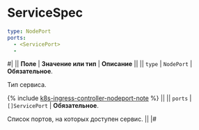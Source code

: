 # ServiceSpec

```yaml
type: NodePort
ports:
  - <ServicePort>
  -
```

#|
|| **Поле** | **Значение или тип** | **Описание** ||
|| `type`   | `NodePort` | **Обязательное**.

Тип сервиса.

{% include [k8s-ingress-controller-nodeport-note](../../application-load-balancer/k8s-ingress-controller-nodeport-note.md) %} ||
|| `ports`    | `[]ServicePort`      | **Обязательное**.

Список портов, на которых доступен сервис. ||
|#
